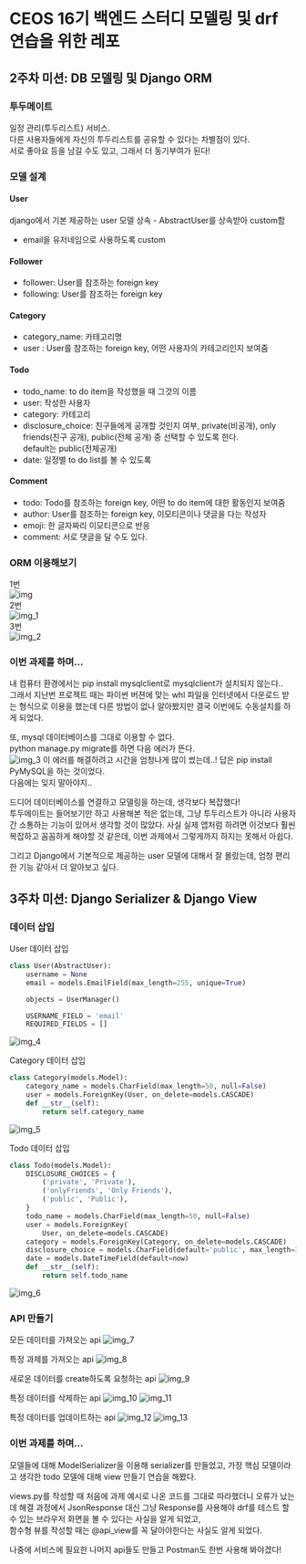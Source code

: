# CEOS 16기 백엔드 스터디 모델링 및 drf 연습을 위한 레포


## 2주차 미션: DB 모델링 및 Django ORM

### 투두메이트
일정 관리(투두리스트) 서비스.  
다른 사용자들에게 자신의 투두리스트를 공유할 수 있다는 차별점이 있다.  
서로 좋아요 등을 남길 수도 있고, 그래서 더 동기부여가 된다!

### 모델 설계

#### User
django에서 기본 제공하는 user 모델 상속  - AbstractUser를 상속받아 custom함
- email을 유저네임으로 사용하도록 custom

#### Follower
- follower: User를 참조하는 foreign key
- following: User를 참조하는 foreign key

#### Category
- category_name: 카테고리명
- user : User를 참조하는 foreign key, 어떤 사용자의 카테고리인지 보여줌

#### Todo
- todo_name: to do item을 작성했을 때 그것의 이름
- user: 작성한 사용자
- category: 카테고리
- disclosure_choice: 친구들에게 공개할 것인지 여부, private(비공개), only friends(친구 공개), public(전체 공개) 중 선택할 수 있도록 한다.  
default는 public(전체공개)
- date: 일정별 to do list를 볼 수 있도록

#### Comment
- todo: Todo를 참조하는 foreign key, 어떤 to do item에 대한 활동인지 보여줌
- author: User를 참조하는 foreign key, 이모티콘이나 댓글을 다는 작성자
- emoji: 한 글자짜리 이모티콘으로 반응
- comment: 서로 댓글을 달 수도 있다.

### ORM 이용해보기
1번  
![img](https://user-images.githubusercontent.com/86969518/194710346-239846d9-ff7a-4101-b47d-d40bc5b2a6e7.png)  
2번  
![img_1](https://user-images.githubusercontent.com/86969518/194710347-05da1fba-e2de-4d77-89c3-4c9775e5f404.png)  
3번  
![img_2](https://user-images.githubusercontent.com/86969518/194710348-60bedf6a-3168-4566-80d0-c4bb2588e6aa.png)  


### 이번 과제를 하며...
내 컴퓨터 환경에서는 pip install mysqlclient로 mysqlclient가 설치되지 않는다..  
그래서 지난번 프로젝트 때는 파이썬 버젼에 맞는 whl 파일을 인터넷에서 다운로드 받는 형식으로 이용을 했는데
다른 방법이 없나 알아봤지만 결국 이번에도 수동설치를 하게 되었다.  

또, mysql 데이터베이스를 그대로 이용할 수 없다.  
python manage.py migrate를 하면 다음 에러가 뜬다.  
![img_3](https://user-images.githubusercontent.com/86969518/194710349-3090c3dd-dae1-4c0e-bb7b-3675343417d1.png)
이 에러를 해결하려고 시간을 엄청나게 많이 썼는데..! 답은 pip install PyMySQL을 하는 것이었다.  
다음에는 잊지 말아야지..

드디어 데이터베이스를 연결하고 모델링을 하는데, 생각보다 복잡했다!  
투두메이트는 들어보기만 하고 사용해본 적은 없는데, 그냥 투두리스트가 아니라
사용자 간 소통하는 기능이 있어서 생각할 것이 많았다. 사실 실제 앱처럼 하려면 이것보다 훨씬
복잡하고 꼼꼼하게 해야할 것 같은데, 이번 과제에서 그렇게까지 하지는 못해서 아쉽다.  

그리고 Django에서 기본적으로 제공하는 user 모델에 대해서 잘 몰랐는데, 엄청 편리한 기능 같아서
더 알아보고 싶다.


## 3주차 미션: Django Serializer & Django View

### 데이터 삽입

User 데이터 삽입
```python
class User(AbstractUser):
    username = None
    email = models.EmailField(max_length=255, unique=True)

    objects = UserManager()

    USERNAME_FIELD = 'email'
    REQUIRED_FIELDS = []
```
![img_4](https://user-images.githubusercontent.com/86969518/194710350-f3221c17-77b9-48f9-8fae-b0a8851ce411.png)

Category 데이터 삽입
```python
class Category(models.Model):
    category_name = models.CharField(max_length=50, null=False)
    user = models.ForeignKey(User, on_delete=models.CASCADE)
    def __str__(self):
        return self.category_name
```
![img_5](https://user-images.githubusercontent.com/86969518/194710352-3eba33fa-06fc-4c9f-bd6c-9698975b96fa.png)

Todo 데이터 삽입
```python
class Todo(models.Model):
    DISCLOSURE_CHOICES = {
        ('private', 'Private'),
        ('onlyFriends', 'Only Friends'),
        ('public', 'Public'),
    }
    todo_name = models.CharField(max_length=50, null=False)
    user = models.ForeignKey(
        User, on_delete=models.CASCADE)
    category = models.ForeignKey(Category, on_delete=models.CASCADE)
    disclosure_choice = models.CharField(default='public', max_length=30, choices=DISCLOSURE_CHOICES)
    date = models.DateTimeField(default=now)
    def __str__(self):
        return self.todo_name
```
![img_6](https://user-images.githubusercontent.com/86969518/194710353-f8e9d88d-6c31-47e1-98c5-600ec1e5a9c3.png)

### API 만들기
모든 데이터를 가져오는 api
![img_7](https://user-images.githubusercontent.com/86969518/194710354-bc8bfc8c-48b2-4a71-b9b2-39ea3b91f971.png)

특정 과제를 가져오는 api
![img_8](https://user-images.githubusercontent.com/86969518/194710355-cace0bfb-55ab-4586-83d0-77456f36958a.png)

새로운 데이터를 create하도록 요청하는 api
![img_9](https://user-images.githubusercontent.com/86969518/194710357-454fea29-7679-4404-b5e8-06ca453d4e4e.png)

특정 데이터를 삭제하는 api
![img_10](https://user-images.githubusercontent.com/86969518/194710323-09048a9e-78f4-4416-9338-341a1bef1d74.png)
![img_11](https://user-images.githubusercontent.com/86969518/194710301-62ec507c-7ed0-4b05-8224-458d7e51551b.png)

특정 데이터를 업데이트하는 api
![img_12](https://user-images.githubusercontent.com/86969518/194710255-74b188f5-0d7e-4d02-8849-ed2c8fc5f375.png)
![img_13](https://user-images.githubusercontent.com/86969518/194710183-c6f6fcf8-a487-45a5-90d7-8d40a661612d.png)


### 이번 과제를 하며...
모델들에 대해 ModelSerializer을 이용해 serializer를 만들었고,
가장 핵심 모델이라고 생각한 todo 모델에 대해 view 만들기 연습을 해봤다.

views.py를 작성할 때 처음에 과제 예시로 나온 코드를 그대로 따라했더니 오류가 났는데 해결 과정에서
JsonResponse 대신 그냥 Response를 사용해야 drf를 테스트 할 수 있는 브라우저 화면을 볼 수 있다는 사실을 알게 되었고,  
함수형 뷰를 작성할 때는 @api_view를 꼭 달아야한다는 사실도 알게 되었다.

나중에 서비스에 필요한 나머지 api들도 만들고 Postman도 한번 사용해 봐야겠다!